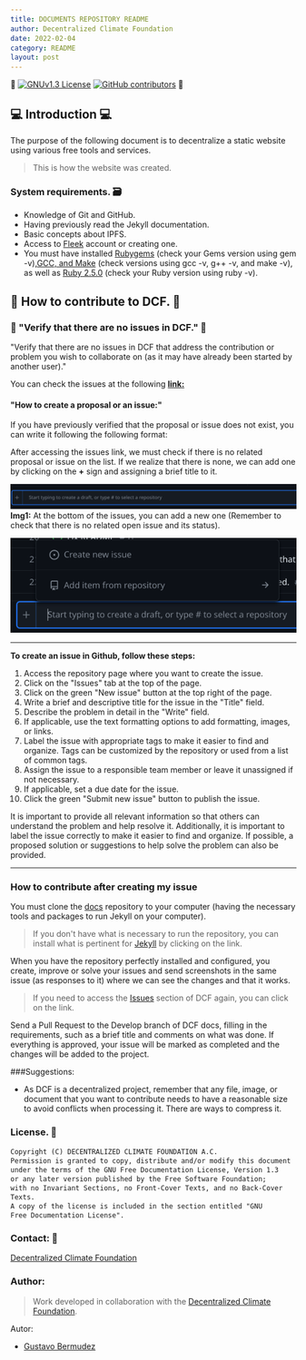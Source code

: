 ```yaml
---
title: DOCUMENTS REPOSITORY README
author: Decentralized Climate Foundation
date: 2022-02-04
category: README
layout: post
---
```


:space_invader:
[![GNUv1.3 License](https://img.shields.io/badge/License-GNU%20v1.3-yellow.svg)](https://opensource.org/licenses/) [![GitHub contributors](https://img.shields.io/github/contributors/decentralizedclimate/docs.svg?style=flat)]() :space_invader:

## :computer:  Introduction :computer:

The purpose of the following document is to decentralize a static website using various free tools and services.
> This is how the website was created.

### System requirements. :card_file_box:

* Knowledge of Git and GitHub.
* Having previously read the Jekyll documentation.
* Basic concepts about IPFS.
* Access to [Fleek](https://fleek.co/) account or creating one.
* You must have installed [Rubygems](https://rubygems.org/pages/download) (check your Gems version using gem -v),[GCC, and Make](https://www.delftstack.com/es/howto/linux/how-to-install-gcc-compiler-on-ubuntu/) (check versions using gcc -v, g++ -v, and make -v), as well as [Ruby 2.5.0](https://www.ruby-lang.org/es/documentation/installation/) (check your Ruby version using ruby -v).

## :scroll: How to contribute to DCF.  :scroll:

### :notebook: "Verify that there are no issues in DCF."  :notebook:

"Verify that there are no issues in DCF that address the contribution or problem you wish to collaborate on (as it may have already been started by another user)."

You can check the issues at the following [**link:**](https://github.com/orgs/DECENTRALIZEDCLIMATE/projects/1)


#### "How to create a proposal or an issue:"


If you have previously verified that the proposal or issue does not exist, you can write it following the following format:

After accessing the issues link, we must check if there is no related proposal or issue on the list. If we realize that there is none, we can add one by clicking on the **+** sign and assigning a brief title to it.



![](/assets/Readme/p1.png)
**Img1:** At the bottom of the issues, you can add a new one (Remember to check that there is no related open issue and its status).


![](/assets/Readme/p2.png)


---


**To create an issue in Github, follow these steps:**

1. Access the repository page where you want to create the issue.
2. Click on the "Issues" tab at the top of the page.
3. Click on the green "New issue" button at the top right of the page.
4. Write a brief and descriptive title for the issue in the "Title" field.
5. Describe the problem in detail in the "Write" field.
6. If applicable, use the text formatting options to add formatting, images, or links.
7. Label the issue with appropriate tags to make it easier to find and organize. Tags can be customized by the repository or used from a list of common tags.
8. Assign the issue to a responsible team member or leave it unassigned if not necessary.
9. If applicable, set a due date for the issue.
10. Click the green "Submit new issue" button to publish the issue.

It is important to provide all relevant information so that others can understand the problem and help resolve it. Additionally, it is important to label the issue correctly to make it easier to find and organize. If possible, a proposed solution or suggestions to help solve the problem can also be provided.

---

### How to contribute after creating my issue

You must clone the [docs](https://github.com/DECENTRALIZEDCLIMATE/docs)  repository to your computer (having the necessary tools and packages to run Jekyll on your computer).


>If you don't have what is necessary to run the repository, you can install what is pertinent for [Jekyll](https://jekyllrb.com/docs/) by clicking on the link.


When you have the repository perfectly installed and configured, you create, improve or solve your issues and send screenshots in the same issue (as responses to it) where we can see the changes and that it works.
>If you need to access the [Issues](https://github.com/orgs/DECENTRALIZEDCLIMATE/projects/1) section of DCF again, you can click on the link.


Send a Pull Request to the Develop branch of DCF docs, filling in the requirements, such as a brief title and comments on what was done. If everything is approved, your issue will be marked as completed and the changes will be added to the project.

###Suggestions:

- As DCF is a decentralized project, remember that any file, image, or document that you want to contribute needs to have a reasonable size to avoid conflicts when processing it. There are ways to compress it.


### License. :mechanical_arm:
```
Copyright (C) DECENTRALIZED CLIMATE FOUNDATION A.C.
Permission is granted to copy, distribute and/or modify this document
under the terms of the GNU Free Documentation License, Version 1.3
or any later version published by the Free Software Foundation;
with no Invariant Sections, no Front-Cover Texts, and no Back-Cover Texts.
A copy of the license is included in the section entitled "GNU
Free Documentation License". 
```

### Contact: :calling:

[Decentralized Climate Foundation](https://t.me/decentralizedclimate)


### Author:
> Work developed in collaboration with the [Decentralized Climate Foundation](https://decentralizedclimate.org).

  Autor:
- [Gustavo Bermudez](mailto:nizaries44@gmail.com)

